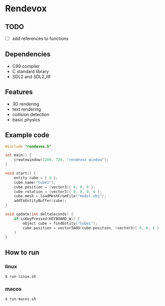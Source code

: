 # Rendevox

## TODO
- [ ] add references to functions

## Dependencies
- C99 compiler
- C standard library
- SDL2 and SDL2_ttf

## Features
- 3D rendering
- text rendering
- collision detection
- basic physics

## Example code
```c
#include "rendevox.h"

int main() {
	createwindow(1280, 720, "rendevox window");
}

void start() {
	entity cube = { 0 };
	cube.name("Cube1");
	cube.position = (vector3){ 0, 0, 0 };
	cube.rotation = (vector3){ 0, 0, 0, 0 };
	cube.mesh = loadMeshFromFile("model.obj");
	addToEntityBuffer(cube);
}

void update(int deltaSeconds) {
	if(isKeyPressed(KEYBOARD_W)) {
		object cube = findEntity("Cube1");
		cube.position = vector3Add(cube.position, (vector3){ 0, 0, 1 });
	}
}
```

## How to run

### linux
```
$ run-linux.sh
```

### macos
```
$ run-macos.sh
```
